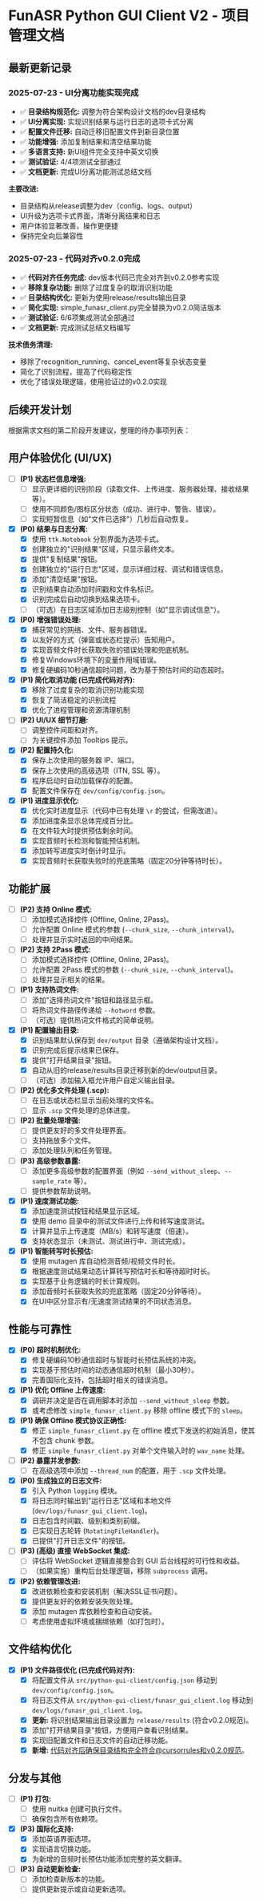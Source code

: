 # FunASR Python GUI Client V2 - 项目管理文档

## 最新更新记录

### 2025-07-23 - UI分离功能实现完成
- ✅ **目录结构规范化:** 调整为符合架构设计文档的dev目录结构
- ✅ **UI分离实现:** 实现识别结果与运行日志的选项卡式分离
- ✅ **配置文件迁移:** 自动迁移旧配置文件到新目录位置
- ✅ **功能增强:** 添加复制结果和清空结果功能
- ✅ **多语言支持:** 新UI组件完全支持中英文切换
- ✅ **测试验证:** 4/4项测试全部通过
- ✅ **文档更新:** 完成UI分离功能测试总结文档

**主要改进:**
- 目录结构从release调整为dev（config、logs、output）
- UI升级为选项卡式界面，清晰分离结果和日志
- 用户体验显著改善，操作更便捷
- 保持完全向后兼容性

### 2025-07-23 - 代码对齐v0.2.0完成
- ✅ **代码对齐任务完成:** dev版本代码已完全对齐到v0.2.0参考实现
- ✅ **移除复杂功能:** 删除了过度复杂的取消识别功能
- ✅ **目录结构优化:** 更新为使用release/results输出目录
- ✅ **简化实现:** simple_funasr_client.py完全替换为v0.2.0简洁版本
- ✅ **测试验证:** 6/6项集成测试全部通过
- ✅ **文档更新:** 完成测试总结文档编写

**技术债务清理:**
- 移除了recognition_running、cancel_event等复杂状态变量
- 简化了识别流程，提高了代码稳定性
- 优化了错误处理逻辑，使用验证过的v0.2.0实现

## 后续开发计划

根据需求文档的第二阶段开发建议，整理的待办事项列表：

## 用户体验优化 (UI/UX)

- [ ] **(P1) 状态栏信息增强:**
    - [ ] 显示更详细的识别阶段（读取文件、上传进度、服务器处理、接收结果等）。
    - [ ] 使用不同颜色/图标区分状态（成功、进行中、警告、错误）。
    - [ ] 实现短暂信息（如"文件已选择"）几秒后自动恢复。
- [x] **(P0) 结果与日志分离:**
    - [x] 使用 `ttk.Notebook` 分割界面为选项卡式。
    - [x] 创建独立的"识别结果"区域，只显示最终文本。
    - [x] 提供"复制结果"按钮。
    - [x] 创建独立的"运行日志"区域，显示详细过程、调试和错误信息。
    - [x] 添加"清空结果"按钮。
    - [x] 识别结果自动添加时间戳和文件名标识。
    - [x] 识别完成后自动切换到结果选项卡。
    - [ ] （可选）在日志区域添加日志级别控制（如"显示调试信息"）。
- [x] **(P0) 增强错误处理:**
    - [x] 捕获常见的网络、文件、服务器错误。
    - [x] 以友好的方式（弹窗或状态栏提示）告知用户。
    - [x] 实现音频文件时长获取失败的错误处理和兜底机制。
    - [x] 修复Windows环境下的变量作用域错误。
    - [x] 修复硬编码10秒通信超时问题，改为基于预估时间的动态超时。
- [x] **(P1) 简化取消功能 (已完成代码对齐):**
    - [x] 移除了过度复杂的取消识别功能实现
    - [x] 恢复了简洁稳定的识别流程
    - [x] 优化了进程管理和资源清理机制
- [ ] **(P2) UI/UX 细节打磨:**
    - [ ] 调整控件间距和对齐。
    - [ ] 为关键控件添加 Tooltips 提示。
- [x] **(P2) 配置持久化:**
    - [x] 保存上次使用的服务器 IP、端口。
    - [x] 保存上次使用的高级选项（ITN, SSL 等）。
    - [x] 程序启动时自动加载保存的配置。
    - [x] 配置文件保存在 `dev/config/config.json`。
- [x] **(P1) 进度显示优化:**
    - [x] 优化实时进度显示（代码中已有处理 `\r` 的尝试，但需改进）。
    - [x] 添加进度条显示总体完成百分比。
    - [x] 在文件较大时提供预估剩余时间。
    - [x] 实现音频时长检测和智能预估机制。
    - [x] 添加转写进度实时倒计时显示。
    - [x] 实现音频时长获取失败时的兜底策略（固定20分钟等待时长）。

## 功能扩展

- [ ] **(P2) 支持 Online 模式:**
    - [ ] 添加模式选择控件 (Offline, Online, 2Pass)。
    - [ ] 允许配置 Online 模式的参数 (`--chunk_size`, `--chunk_interval`)。
    - [ ] 处理并显示实时返回的中间结果。
- [ ] **(P2) 支持 2Pass 模式:**
    - [ ] 添加模式选择控件 (Offline, Online, 2Pass)。
    - [ ] 允许配置 2Pass 模式的参数 (`--chunk_size`, `--chunk_interval`)。
    - [ ] 处理并显示相关的结果。
- [ ] **(P1) 支持热词文件:**
    - [ ] 添加"选择热词文件"按钮和路径显示框。
    - [ ] 将热词文件路径传递给 `--hotword` 参数。
    - [ ] （可选）提供热词文件格式的简单说明。
- [x] **(P1) 配置输出目录:**
    - [x] 识别结果默认保存到 `dev/output` 目录（遵循架构设计文档）。
    - [x] 识别完成后提示结果已保存。
    - [x] 提供"打开结果目录"按钮。
    - [x] 自动从旧的release/results目录迁移到新的dev/output目录。
    - [ ] （可选）添加输入框允许用户自定义输出目录。
- [ ] **(P2) 优化多文件处理 (.scp):**
    - [ ] 在日志或状态栏显示当前处理的文件名。
    - [ ] 显示 `.scp` 文件处理的总体进度。
- [ ] **(P2) 批量处理增强:**
    - [ ] 提供更友好的多文件处理界面。
    - [ ] 支持拖放多个文件。
    - [ ] 添加处理队列和任务管理。
- [ ] **(P3) 高级参数暴露:**
    - [ ] 添加更多高级参数的配置界面（例如 `--send_without_sleep`、`--sample_rate` 等）。
    - [ ] 提供参数帮助说明。
- [x] **(P1) 速度测试功能:**
    - [x] 添加速度测试按钮和结果显示区域。
    - [x] 使用 demo 目录中的测试文件进行上传和转写速度测试。
    - [x] 计算并显示上传速度（MB/s）和转写速度（倍速）。
    - [x] 支持状态显示（未测试、测试进行中、测试完成）。
- [x] **(P1) 智能转写时长预估:**
    - [x] 使用 mutagen 库自动检测音频/视频文件时长。
    - [x] 根据速度测试结果动态计算转写预估时长和等待超时时长。
    - [x] 实现基于业务逻辑的时长计算规则。
    - [x] 添加音频时长获取失败的兜底策略（固定20分钟等待）。
    - [x] 在UI中区分显示有/无速度测试结果的不同状态消息。

## 性能与可靠性

- [x] **(P0) 超时机制优化:**
    - [x] 修复硬编码10秒通信超时与智能时长预估系统的冲突。
    - [x] 实现基于预估时间的动态通信超时机制（最小30秒）。
    - [x] 完善国际化支持，包括超时相关的错误消息。
- [x] **(P1) 优化 Offline 上传速度:**
    - [x] 调研并决定是否在调用脚本时添加 `--send_without_sleep` 参数。
    - [x] 或考虑修改 `simple_funasr_client.py` 移除 offline 模式下的 `sleep`。
- [x] **(P1) 确保 Offline 模式协议正确性:**
    - [x] 修正 `simple_funasr_client.py` 在 offline 模式下发送的初始消息，使其不包含 chunk 参数。
    - [x] 修正 `simple_funasr_client.py` 对单个文件输入时的 `wav_name` 处理。
- [ ] **(P2) 暴露并发参数:**
    - [ ] 在高级选项中添加 `--thread_num` 的配置，用于 `.scp` 文件处理。
- [x] **(P0) 生成独立的日志文件:**
    - [x] 引入 Python `logging` 模块。
    - [x] 将日志同时输出到"运行日志"区域和本地文件 (`dev/logs/funasr_gui_client.log`)。
    - [x] 日志包含时间戳、级别和类别前缀。
    - [x] 已实现日志轮转 (`RotatingFileHandler`)。
    - [x] 已提供"打开日志文件"的按钮。
- [ ] **(P3) (高级) 直接 WebSocket 集成:**
    - [ ] 评估将 WebSocket 逻辑直接整合到 GUI 后台线程的可行性和收益。
    - [ ] （如果实施）重构后台处理逻辑，移除 `subprocess` 调用。
- [x] **(P2) 依赖管理改进:**
    - [x] 改进依赖检查和安装机制（解决SSL证书问题）。
    - [x] 提供更友好的依赖安装失败处理。
    - [x] 添加 mutagen 库依赖检查和自动安装。
    - [ ] 考虑使用虚拟环境或捆绑依赖（如打包时）。

## 文件结构优化

- [x] **(P1) 文件路径优化 (已完成代码对齐):**
    - [x] 将配置文件从 `src/python-gui-client/config.json` 移动到 `dev/config/config.json`。
    - [x] 将日志文件从 `src/python-gui-client/funasr_gui_client.log` 移动到 `dev/logs/funasr_gui_client.log`。
    - [x] **更新:** 将识别结果输出目录设置为 `release/results` (符合v0.2.0规范)。
    - [x] 添加"打开结果目录"按钮，方便用户查看识别结果。
    - [x] 实现旧配置文件和日志文件的自动迁移功能。
    - [x] **新增:** 代码对齐后确保目录结构完全符合@cursorrules和v0.2.0规范。

## 分发与其他

- [ ] **(P1) 打包:**
    - [ ] 使用 nuitka 创建可执行文件。
    - [ ] 确保包含所有依赖项。
- [x] **(P3) 国际化支持:**
    - [x] 添加英语界面选项。
    - [x] 实现语言切换功能。
    - [x] 为新增的音频时长预估功能添加完整的英文翻译。
- [ ] **(P3) 自动更新检查:**
    - [ ] 添加检查新版本的功能。
    - [ ] 提供更新提示或自动更新选项。
